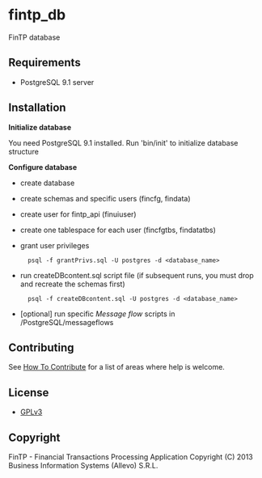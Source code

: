 fintp_db
========

FinTP database



Requirements
---------------------

- PostgreSQL 9.1 server


Installation
---------------------

**Initialize database**

You need PostgreSQL 9.1 installed.
Run 'bin/init' to initialize database structure

**Configure database**

- create database
- create schemas and specific users (fincfg, findata)
- create user for fintp_api (finuiuser)
- create one tablespace for each user (fincfgtbs, findatatbs)
- grant user privileges 

        psql -f grantPrivs.sql -U postgres -d <database_name>
- run createDBcontent.sql script file (if subsequent runs, you must drop and recreate the schemas first)

        psql -f createDBcontent.sql -U postgres -d <database_name>
- [optional] run specific *Message flow* scripts in /PostgreSQL/messageflows


Contributing
-----
See [How To Contribute](http://www.fintp.org/how-to-contribute) for a list of areas where help is welcome.

License
-----
- [GPLv3](http://www.gnu.org/licenses/gpl-3.0.html)

Copyright
-----
FinTP - Financial Transactions Processing Application
Copyright (C) 2013 Business Information Systems (Allevo) S.R.L.
